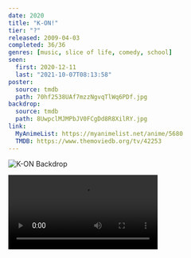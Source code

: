 ```yaml
---
date: 2020
title: "K-ON!"
tier: "?"
released: 2009-04-03
completed: 36/36
genres: [music, slice of life, comedy, school]
seen:
  first: 2020-12-11
  last: "2021-10-07T08:13:58"
poster:
  source: tmdb
  path: 70hf2538UAf7mzzNgvqTlWq6PDf.jpg
backdrop:
  source: tmdb
  path: 8UwpclMJMPbJV0FCgDd8R8XilRY.jpg
link:
  MyAnimeList: https://myanimelist.net/anime/5680
  TMDB: https://www.themoviedb.org/tv/42253
---
```


![K-ON Backdrop](https://image.tmdb.org/t/p/original/xNi32Q5bIfOie0ls3Fd3D3WkWnO.jpg)

![!Video](./yui-wants-to-do-the-vocals.mp4 "Yui wants to do the vocals")

